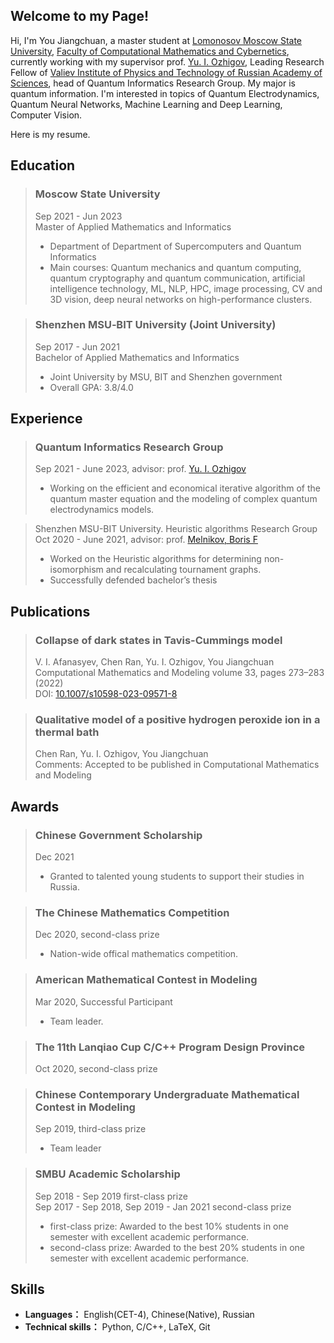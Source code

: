 ## Welcome to my Page!  
Hi, I'm You Jiangchuan, a master student at [Lomonosov Moscow State University](https://www.msu.ru/en/), [Faculty of Computational Mathematics and Cybernetics](https://cs.msu.ru/en), currently working with my supervisor prof. [Yu. I. Ozhigov](https://ru.wikipedia.org/wiki/%D0%9E%D0%B6%D0%B8%D0%B3%D0%BE%D0%B2,_%D0%AE%D1%80%D0%B8%D0%B9_%D0%98%D0%B3%D0%BE%D1%80%D0%B5%D0%B2%D0%B8%D1%87), Leading Research Fellow of [Valiev Institute of Physics and Technology of Russian Academy
of Sciences](https://ftian.ru/en/), head of Quantum Informatics Research Group. My major is quantum information. I'm interested in topics of Quantum Electrodynamics, Quantum Neural Networks, Machine Learning and Deep Learning, Computer Vision.

Here is my resume.

## Education
> ### Moscow State University  
> Sep 2021 - Jun 2023  
> Master of Applied Mathematics and Informatics  
> - Department of Department of Supercomputers and Quantum Informatics
> - Main courses: Quantum mechanics and quantum computing, quantum cryptography and quantum communication, artificial intelligence technology, ML, NLP, HPC, image processing, CV and 3D vision, deep neural networks on high-performance clusters.

> ### Shenzhen MSU‐BIT University (Joint University)  
> Sep 2017 - Jun 2021   
> Bachelor of Applied Mathematics and Informatics  
> - Joint University by MSU, BIT and Shenzhen government  
> - Overall GPA: 3.8/4.0  


## Experience
> ### Quantum Informatics Research Group  
> Sep 2021 - June 2023, advisor: prof. [Yu. I. Ozhigov](https://ru.wikipedia.org/wiki/%D0%9E%D0%B6%D0%B8%D0%B3%D0%BE%D0%B2,_%D0%AE%D1%80%D0%B8%D0%B9_%D0%98%D0%B3%D0%BE%D1%80%D0%B5%D0%B2%D0%B8%D1%87)  
> - Working on the efficient and economical iterative algorithm of the quantum master equation and the modeling of complex quantum electrodynamics models.

> Shenzhen MSU-BIT University. Heuristic algorithms Research Group   
> Oct 2020 - June 2021, advisor: prof. [Melnikov, Boris F](https://www.mathnet.ru/php/person.phtml?personid=27967&option_lang=eng)   
> - Worked on the Heuristic algorithms for determining non-isomorphism and recalculating tournament graphs.  
> - Successfully defended bachelor’s thesis  



## Publications  
> ### Collapse of dark states in Tavis-Cummings model  
> V. I. Afanasyev, Chen Ran, Yu. I. Ozhigov, You Jiangchuan  
> Computational Mathematics and Modeling volume 33, pages 273–283 (2022)  
> DOI: [10.1007/s10598-023-09571-8](https://doi.org/10.1007/s10598-023-09571-8)  

> ### Qualitative model of a positive hydrogen peroxide ion in a thermal bath  
> Chen Ran, Yu. I. Ozhigov, You Jiangchuan  
> Comments: Accepted to be published in Computational Mathematics and Modeling  


## Awards   
> ### Chinese Government Scholarship  
> Dec 2021    
> - Granted to talented young students to support their studies in Russia.  

> ### The Chinese Mathematics Competition  
> Dec 2020, second-class prize  
> - Nation-wide offical mathematics competition.  

> ### American Mathematical Contest in Modeling    
> Mar 2020, Successful Participant  
> - Team leader.  

> ### The 11th Lanqiao Cup C/C++ Program Design Province  
>  Oct 2020, second-class prize  

> ### Chinese Contemporary Undergraduate Mathematical Contest in Modeling  
> Sep 2019, third-class prize  
> - Team leader  

> ### SMBU Academic Scholarship  
> Sep 2018 - Sep 2019 first-class prize  
> Sep 2017 - Sep 2018, Sep 2019 - Jan 2021 second-class prize  
> - first-class prize: Awarded to the best 10% students in one semester with excellent academic performance.  
> - second-class prize: Awarded to the best 20% students in one semester with excellent academic performance.  


## Skills  
* **Languages：** English(CET-4), Chinese(Native), Russian  
* **Technical skills：** Python, C/C++, LaTeX, Git    





